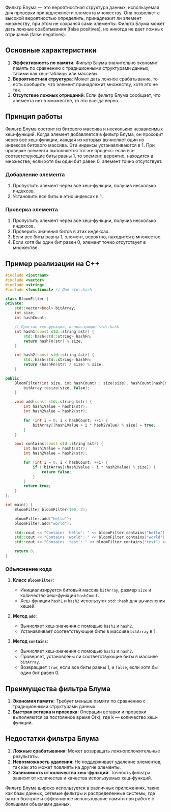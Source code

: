 Фильтр Блума — это вероятностная структура данных, используемая для проверки принадлежности элемента множеству. Она позволяет с высокой вероятностью определить, принадлежит ли элемент множеству, при этом не сохраняя сами элементы. Фильтр Блума может дать ложные срабатывания (false positives), но никогда не дает ложных отрицаний (false negatives).

##  Основные характеристики

1. **Эффективность по памяти**: Фильтр Блума значительно экономит память по сравнению с традиционными структурами данных, такими как хеш-таблицы или массивы.
2. **Вероятностная структура**: Может дать ложное срабатывание, то есть сообщить, что элемент принадлежит множеству, хотя это не так.
3. **Отсутствие ложных отрицаний**: Если фильтр Блума сообщает, что элемента нет в множестве, то это всегда верно.

##  Принцип работы

Фильтр Блума состоит из битового массива и нескольких независимых хеш-функций. Когда элемент добавляется в фильтр Блума, он проходит через все хеш-функции, каждая из которых вычисляет один из индексов битового массива. Эти индексы устанавливаются в 1. При проверке элемента выполняется тот же процесс: если все соответствующие биты равны 1, то элемент, вероятно, находится в множестве; если хотя бы один бит равен 0, элемент точно отсутствует.

###  Добавление элемента

1. Пропустить элемент через все хеш-функции, получив несколько индексов.
2. Установить все биты в этих индексах в 1.

###  Проверка элемента

1. Пропустить элемент через все хеш-функции, получив несколько индексов.
2. Проверить значения битов в этих индексах.
3. Если все биты равны 1, элемент, вероятно, находится в множестве.
4. Если хотя бы один бит равен 0, элемент точно отсутствует в множестве.

##  Пример реализации на C++

```cpp
#include <iostream>
#include <vector>
#include <string>
#include <functional> // Для std::hash

class BloomFilter {
private:
    std::vector<bool> bitArray;
    int size;
    int hashCount;

    // Простые хеш-функции, использующие std::hash
    int hash1(const std::string &str) {
        std::hash<std::string> hashFn;
        return hashFn(str) % size;
    }

    int hash2(const std::string &str) {
        std::hash<std::string> hashFn;
        return (hashFn(str) / size) % size;
    }

public:
    BloomFilter(int size, int hashCount) : size(size), hashCount(hashCount) {
        bitArray.resize(size, false);
    }

    void add(const std::string &str) {
        int hash1Value = hash1(str);
        int hash2Value = hash2(str);

        for (int i = 0; i < hashCount; ++i) {
            bitArray[(hash1Value + i * hash2Value) % size] = true;
        }
    }

    bool contains(const std::string &str) {
        int hash1Value = hash1(str);
        int hash2Value = hash2(str);

        for (int i = 0; i < hashCount; ++i) {
            if (!bitArray[(hash1Value + i * hash2Value) % size]) {
                return false;
            }
        }
        return true;
    }
};

int main() {
    BloomFilter bloomFilter(100, 3);

    bloomFilter.add("hello");
    bloomFilter.add("world");

    std::cout << "Contains 'hello': " << bloomFilter.contains("hello") << std::endl;
    std::cout << "Contains 'world': " << bloomFilter.contains("world") << std::endl;
    std::cout << "Contains 'test': " << bloomFilter.contains("test") << std::endl;

    return 0;
}
```

###  Объяснение кода

1. **Класс `BloomFilter`**:
   - Инициализируется битовый массив `bitArray`, размер `size` и количество хеш-функций `hashCount`.
   - Хеш-функции `hash1` и `hash2` используют `std::hash` для вычисления хешей.

2. **Метод `add`**:
   - Вычисляет хеш-значения с помощью `hash1` и `hash2`.
   - Устанавливает соответствующие биты в массиве `bitArray` в 1.

3. **Метод `contains`**:
   - Вычисляет хеш-значения с помощью `hash1` и `hash2`.
   - Проверяет, установлены ли соответствующие биты в массиве `bitArray`.
   - Возвращает `true`, если все биты равны 1, и `false`, если хотя бы один бит равен 0.

##  Преимущества фильтра Блума

1. **Экономия памяти**: Требует меньше памяти по сравнению с традиционными структурами данных.
2. **Быстрая вставка и проверка**: Операции вставки и проверки выполняются за постоянное время O(k), где k — количество хеш-функций.

##  Недостатки фильтра Блума

1. **Ложные срабатывания**: Может возвращать ложноположительные результаты.
2. **Невозможность удаления**: Не поддерживает удаление элементов, так как это может повлиять на другие элементы.
3. **Зависимость от количества хеш-функций**: Точность фильтра зависит от количества и качества используемых хеш-функций.

Фильтр Блума широко используется в различных приложениях, таких как базы данных, сетевые фильтры и распределенные системы, где важно быстрое и эффективное использование памяти при работе с большими объемами данных.